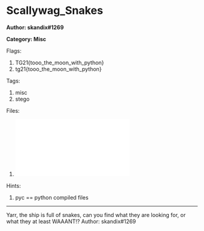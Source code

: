 # Scallywag_Snakes
**Author: skandix#1269**

**Category: Misc**

Flags:
1. TG21{tooo_the_moon_with_python}
2. tg21{tooo_the_moon_with_python}


Tags: 
1. misc
2. stego

Files: 
1. ![snakes.pyc](./uploads/snakes.pyc)

Hints: 
1. pyc == python compiled files


---
Yarr, the ship is full of snakes, can you find what they are looking for, or what they at least WAAANT!?
Author: skandix#1269


